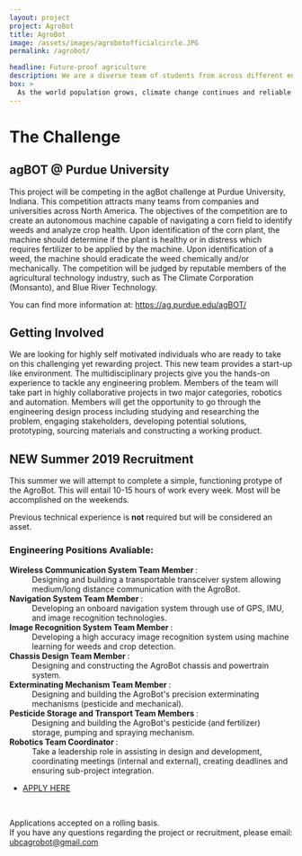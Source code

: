 ```yaml
---
layout: project
project: AgroBot
title: AgroBot
image: /assets/images/agrobotofficialcircle.JPG
permalink: /agrobot/

headline: Future-proof agriculture
description: We are a diverse team of students from across different engineering disciplines. With a shared passion for innovation and technology, we hope to contribute to the future of agriculture, in transitioning from human labour to full automation.
box: >
  As the world population grows, climate change continues and reliable human labour becomes increasingly expensive, we must find more efficient and sustainable ways to grow food and sustain ourselves. The UBC AgroBot team will be building a fully autonomous robot capable of analyzing its environment and performing targeted weeding, fertilizing and soil analysis though the use of advanced robotics, image recognition and machine learning. 
---
```


# The Challenge

## agBOT @ Purdue University
This project will be competing in the agBot challenge at Purdue University, Indiana. This competition attracts many teams from companies and universities across North America. The objectives of the competition are to create an autonomous machine capable of navigating a corn field to identify weeds and analyze crop health. Upon identification of the corn plant, the machine should determine if the plant is healthy or in distress which requires fertilizer to be applied by the machine. Upon identification of a weed, the machine should eradicate the weed chemically and/or mechanically. The competition will be judged by reputable members of the agricultural technology industry, such as The Climate Corporation (Monsanto), and Blue River Technology.

You can find more information at: https://ag.purdue.edu/agBOT/ 

## Getting Involved
We are looking for highly self motivated individuals who are ready to take on this challenging yet rewarding project. This new team provides a start-up like environment. The multidisciplinary projects give you the hands-on experience to tackle any engineering problem. Members of the team will take part in highly collaborative projects in two major categories, robotics and automation. Members will get the opportunity to go through the engineering design process including studying and researching the problem, engaging stakeholders, developing potential solutions, prototyping, sourcing materials and constructing a working product. 


NEW Summer 2019 Recruitment
---
This summer we will attempt to complete a simple, functioning protype of the AgroBot. This will entail 10-15 hours of work every week. Most will be accomplished on the weekends. <br>

Previous technical experience is <b> not </b> required but will be considered an asset. 

<h3> Engineering Positions Avaliable: </h3> 
<dl>
  
  <dt><b> Wireless Communication System Team Member </b>:</dt> 
  <dd> Designing and building a transportable transceiver system allowing medium/long distance communication with the AgroBot. </dd>

  <dt><b> Navigation System Team Member </b>:</dt>
  <dd>Developing an onboard navigation system through use of GPS, IMU, and image recognition technologies. </dd>

  <dt><b> Image Recognition System Team Member </b>:</dt>
  <dd>Developing a high accuracy image recognition system using machine learning for weeds and crop detection. </dd>

  <dt><b> Chassis Design Team Member </b>:</dt>
  <dd>Designing and constructing the AgroBot chassis and powertrain system.</dd>

  <dt><b> Exterminating Mechanism Team Member </b>:</dt>
  <dd>Designing and building the AgroBot's precision exterminating mechanisms (pesticide and mechanical).</dd> 

  <dt><b> Pesticide Storage and Transport Team Members </b>:</dt>
  <dd>Designing and building the AgroBot's pesticide (and fertilizer) storage, pumping and spraying mechanism. </dd> 

  <dt><b> Robotics Team Coordinator </b>:</dt>
  <dd>Take a leadership role in assisting in design and development, coordinating meetings (internal and external), creating deadlines and ensuring sub-project integration. </dd>
</dl>
 

<ul class="actions">
	<li><a href="https://ubc.ca1.qualtrics.com/jfe/form/SV_5BDOYaSDWVUm1kV" class="button medium wide">APPLY HERE</a></li>
</ul>
<br>


Applications accepted on a rolling basis. <br>
If you have any questions regarding the project or recruitment, please email: ubcagrobot@gmail.com
